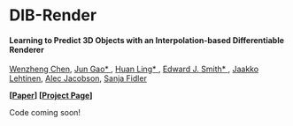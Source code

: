 # DIB-Render

#### Learning to Predict 3D Objects with an Interpolation-based Differentiable Renderer

[Wenzheng Chen](http://www.cs.toronto.edu/~wenzheng/), 
 [Jun Gao\* ](http://www.cs.toronto.edu/~jungao/), [Huan Ling\* ](http://www.cs.toronto.edu/~linghuan/),  [Edward J. Smith\* ](), [Jaakko Lehtinen](https://users.aalto.fi/~lehtinj7/), [Alec Jacobson](https://www.cs.toronto.edu/~jacobson/), [Sanja Fidler](http://www.cs.toronto.edu/~fidler/)


**[[Paper](https://arxiv.org/abs/1908.01210)]  [[Project Page](https://nv-tlabs.github.io/DIB-R/)]**

Code coming soon!
